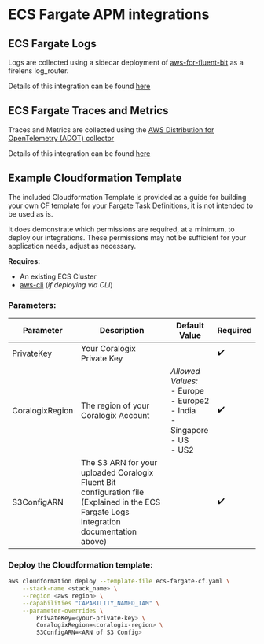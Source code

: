 # ECS Fargate APM integrations

## ECS Fargate Logs
Logs are collected using a sidecar deployment of [aws-for-fluent-bit](https://github.com/aws/aws-for-fluent-bit) as a firelens log_router.

Details of this integration can be found [here](https://github.com/coralogix/telemetry-shippers/tree/master/logs/fluent-bit/ecs-fargate)

## ECS Fargate Traces and Metrics
Traces and Metrics are collected using the [AWS Distribution for OpenTelemetry (ADOT) collector](https://github.com/aws-observability/aws-otel-collector)

Details of this integration can be found [here](https://github.com/coralogix/telemetry-shippers/tree/master/otel-agent/ecs-fargate)

## Example Cloudformation Template

The included Cloudformation Template is provided as a guide for building your own CF template for your Fargate Task Definitions, it is not intended to be used as is.

It does demonstrate which permissions are required, at a minimum, to deploy our integrations. These permissions may not be sufficient for your application needs, adjust as necessary.

**Requires:**

- An existing ECS Cluster
- [aws-cli]() (*if deploying via CLI*)

### Parameters:

| Parameter       | Description                                                                                                                                                                                                                          | Default Value                                                                | Required           |
|-----------------|--------------------------------------------------------------------------------------------------------------------------------------------------------------------------------------------------------------------------------------|------------------------------------------------------------------------------|--------------------|
| PrivateKey      | Your Coralogix Private Key                                                                                                                                                                                                           |                                                                              | :heavy_check_mark: |
| CoralogixRegion | The region of your Coralogix Account                                                                                                                                                                                                 | *Allowed Values:*<br>- Europe<br>- Europe2<br>- India<br>- Singapore<br>- US<br>- US2 | :heavy_check_mark: |
| S3ConfigARN      | The S3 ARN for your uploaded Coralogix Fluent Bit configuration file (Explained in the ECS Fargate Logs integration documentation above)                                                                                                                                                                                                           |                                                                              | :heavy_check_mark: |


### Deploy the Cloudformation template:

```sh
aws cloudformation deploy --template-file ecs-fargate-cf.yaml \
    --stack-name <stack_name> \
    --region <aws region> \
    --capabilities "CAPABILITY_NAMED_IAM" \
    --parameter-overrides \
        PrivateKey=<your-private-key> \
        CoralogixRegion=<coralogix-region> \
        S3ConfigARN=<ARN of S3 Config>
```
